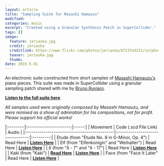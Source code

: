```yaml
---
layout: article
title: "Sampling Suite for Masashi Hamauzu"
modified:
categories: music
excerpt: "Created using a Granular Synthesis Patch in SuperCollider."
tags: []
image:
  feature: jeriaska.jpg
  credit: jeriaska
  creditlink: https://www.flickr.com/photos/jeriaska/6723743221/in/photolist-bf9WBg-qCfBWh-7EcnjN-7Ecn79-7E8wgX-7EcmHY-7E8w8H-7E8wGF-7E8wV2-7E8wsT-7EcmUy-7EcmAs-7Ecnf9-7Ecnth-7E8wxz
  teaser: jeriaska.jpg
  thumb:
date: 2015-5-01
---
```


An electronic suite constructed from short samples of [Masashi Hamauzu's](http://en.wikipedia.org/wiki/Masashi_Hamauzu) piano pieces.  This suite was made in SuperCollider using a granular sampling patch shared with me by [Bruno Ruviaro](http://sccode.org/bruno).  

[**Listen to the full suite here**](https://soundcloud.com/capybarrage-reilly/sets/sampling-suite-for-masashi-1).

*All samples used were originally composed by Masashi Hamauzu, and were remixed as a show of admiration for his compositions, not for profit.  Please support his official works!*

|:--------:|:----------------------:|:-----:|
| Movement                                     | Code (.scd File Link)             | Audio     |
|:---------------------------------------------|:---------------------------------:|:---------:|
| Etude (from "Etude No. 8 in G-Minor, Op. 4") | Read Here                         | [**Listen Here**](https://soundcloud.com/capybarrage-reilly/etude-from-etude-no-8-in-g-minor-op-4?in=capybarrage-reilly/sets/sampling-suite-for-masashi-1) |
| Elf (from "Elfenkonigin" and "Weihalter") | Read Here | [**Listen Here**](https://soundcloud.com/capybarrage-reilly/elf-from-elfenkonigin-and-weihalter?in=capybarrage-reilly/sets/sampling-suite-for-masashi-1) |
| δ (from "δ - 7" and "δ - 17") | Read Here | [**Listen Here**](https://soundcloud.com/capybarrage-reilly/from-7-and-17?in=capybarrage-reilly/sets/sampling-suite-for-masashi-1) |
| Kaki (from "Kaki") | [**Read Here**](https://drive.google.com/file/d/0ByNSDE0eceDFLU9feVlXaWk5Rnc/view?usp=sharing) | [**Listen Here**](https://soundcloud.com/capybarrage-reilly/kaki-from-kaki?in=capybarrage-reilly/sets/sampling-suite-for-masashi-1) |
| Face (from "Face It Later" | Read Here | [**Listen Here**](https://soundcloud.com/capybarrage-reilly/face-from-face-it-later?in=capybarrage-reilly/sets/sampling-suite-for-masashi-1) |
